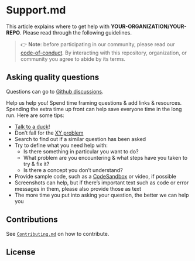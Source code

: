 # **Support.md**

This article explains where to get help with **YOUR-ORGANIZATION/YOUR-REPO**.
Please read through the following guidelines.

> 👉 **Note**: before participating in our community, please read our [code-of-conduct].
> By interacting with this repository, organization, or community you agree to abide by its terms.

## Asking quality questions

Questions can go to [Github discussions][discussions].

Help us help you!
Spend time framing questions & add links & resources.
Spending the extra time up front can help save everyone time in the long run.
Here are some tips:

- [Talk to a duck][rubberduck]!
- Don’t fall for the [XY problem][xy]
- Search to find out if a similar question has been asked
- Try to define what you need help with:
  - Is there something in particular you want to do?
  - What problem are you encountering & what steps have you taken to try & fix it?
  - Is there a concept you don’t understand?
- Provide sample code, such as a [CodeSandbox][cs] or video, if possible
- Screenshots can help, but if there’s important text such as code or error
  messages in them, please also provide those as text
- The more time you put into asking your question, the better we can help you

## Contributions

See [`Contributing.md`][contributing-guide] on how to contribute.

## License

<!-- ["license Type i.e MIT"][license] © [YOUR-ORGANIZATION][author] -->

<!-- Definitions/Links -->

<!-- External Based -->

[cs]: https://codesandbox.io
[rubberduck]: https://rubberduckdebugging.com
[understanding-good-commit-message]: https://chris.beams.io/posts/git-commit
[xy]: https://meta.stackexchange.com/questions/66377/what-is-the-xy-problem/66378#66378
[minimal, reproducible example]: https://stackoverflow.com/help/minimal-reproducible-example
[steps-to-contribute]: https://www.dataschool.io/how-to-contribute-on-github/#gettingstarted

<!-- Repo Based -->

[author]: https://YOUR-Domain.com
[repo]: https://github.com/YOUR-ORGANIZATION/YOUR-REPO

[wiki]: [repo]/wiki
[discussions]: [repo]/discussions
[curr-branch]: [repo]/blob/main
[.github]: [curr-branch]/.github

[license]: [.github]/LICENSE
[support-docs]: [.github]/Support.md
[code-of-conduct]: [.github]/Code-of-conduct.md
[contributing-guide]: [.github]/Contributing.md

<!-- [ideas]: https://github.com/YOUR-ORGANIZATION/ideas -->

[search-github-issues]: https://github.com/type=Issues&search?q=user%3AYOUR-ORGANIZATION
[issues]: https://github.com/YOUR-ORGANIZATION/YOUR-REPO/issues
[reporting-issues]: [issues]/new

<!-- Definitions/Links END -->

